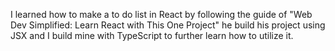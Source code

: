I learned how to make a to do list in React by following the guide of "Web Dev Simplified: Learn React with This One Project" he build his project using JSX and I build mine with TypeScript to further learn how to utilize it.